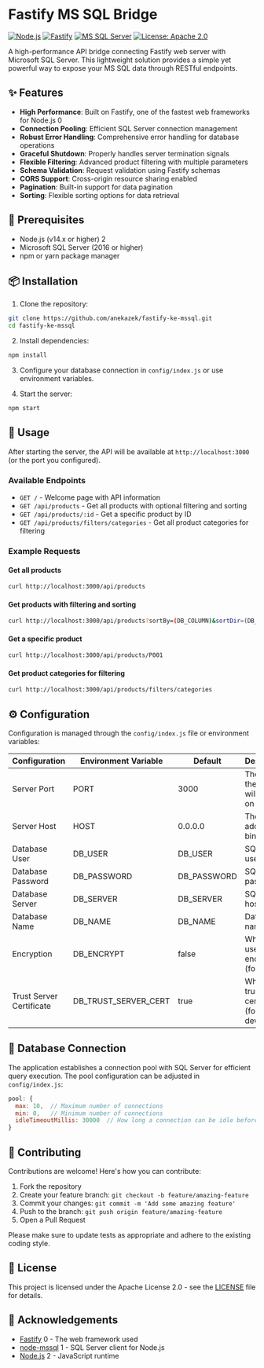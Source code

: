 # Fastify MS SQL Bridge

[![Node.js](https://img.shields.io/badge/Node.js-339933?style=for-the-badge&logo=nodedotjs&logoColor=white)](https://nodejs.org/) <mcreference link="https://nodejs.org/" index="2"></mcreference>
[![Fastify](https://img.shields.io/badge/Fastify-000000?style=for-the-badge&logo=fastify&logoColor=white)](https://www.fastify.io/) <mcreference link="https://www.fastify.io/" index="0"></mcreference>
[![MS SQL Server](https://img.shields.io/badge/Microsoft%20SQL%20Server-CC2927?style=for-the-badge&logo=microsoft%20sql%20server&logoColor=white)](https://www.microsoft.com/en-us/sql-server)
[![License: Apache 2.0](https://img.shields.io/badge/License-Apache_2.0-blue.svg?style=for-the-badge)](https://www.apache.org/licenses/LICENSE-2.0)


A high-performance API bridge connecting Fastify web server with Microsoft SQL Server. This lightweight solution provides a simple yet powerful way to expose your MS SQL data through RESTful endpoints.

## ✨ Features

- **High Performance**: Built on Fastify, one of the fastest web frameworks for Node.js <mcreference link="https://www.fastify.io/" index="0">0</mcreference>
- **Connection Pooling**: Efficient SQL Server connection management
- **Robust Error Handling**: Comprehensive error handling for database operations
- **Graceful Shutdown**: Properly handles server termination signals
- **Flexible Filtering**: Advanced product filtering with multiple parameters
- **Schema Validation**: Request validation using Fastify schemas
- **CORS Support**: Cross-origin resource sharing enabled
- **Pagination**: Built-in support for data pagination
- **Sorting**: Flexible sorting options for data retrieval

## 🔧 Prerequisites

- Node.js (v14.x or higher) <mcreference link="https://nodejs.org/" index="2">2</mcreference>
- Microsoft SQL Server (2016 or higher)
- npm or yarn package manager

## 📦 Installation

1. Clone the repository:

```bash
git clone https://github.com/anekazek/fastify-ke-mssql.git
cd fastify-ke-mssql
```

2. Install dependencies:

```bash
npm install
```

3. Configure your database connection in `config/index.js` or use environment variables.

4. Start the server:

```bash
npm start
```

## 🚀 Usage

After starting the server, the API will be available at `http://localhost:3000` (or the port you configured).

### Available Endpoints

- `GET /` - Welcome page with API information
- `GET /api/products` - Get all products with optional filtering and sorting
- `GET /api/products/:id` - Get a specific product by ID
- `GET /api/products/filters/categories` - Get all product categories for filtering

### Example Requests

#### Get all products

```bash
curl http://localhost:3000/api/products
```

#### Get products with filtering and sorting

```bash
curl http://localhost:3000/api/products?sortBy=(DB_COLUMN)&sortDir=(DB_COLUMN)&(DB_COLUMN)=(VALUE)
```

#### Get a specific product

```bash
curl http://localhost:3000/api/products/P001
```

#### Get product categories for filtering

```bash
curl http://localhost:3000/api/products/filters/categories
```

## ⚙️ Configuration

Configuration is managed through the `config/index.js` file or environment variables:

| Configuration | Environment Variable | Default | Description |
|---------------|---------------------|---------|-------------|
| Server Port | PORT | 3000 | The port the server will listen on |
| Server Host | HOST | 0.0.0.0 | The host address to bind to |
| Database User | DB_USER | DB_USER | SQL Server username |
| Database Password | DB_PASSWORD | DB_PASSWORD | SQL Server password |
| Database Server | DB_SERVER | DB_SERVER | SQL Server hostname |
| Database Name | DB_NAME | DB_NAME | Database name |
| Encryption | DB_ENCRYPT | false | Whether to use encryption (for Azure) |
| Trust Server Certificate | DB_TRUST_SERVER_CERT | true | Whether to trust server certificate (for local dev) |

## 🔄 Database Connection

The application establishes a connection pool with SQL Server for efficient query execution. The pool configuration can be adjusted in `config/index.js`:

```javascript
pool: {
  max: 10,  // Maximum number of connections
  min: 0,   // Minimum number of connections
  idleTimeoutMillis: 30000  // How long a connection can be idle before being removed
}
```

## 🤝 Contributing

Contributions are welcome! Here's how you can contribute:

1. Fork the repository
2. Create your feature branch: `git checkout -b feature/amazing-feature`
3. Commit your changes: `git commit -m 'Add some amazing feature'`
4. Push to the branch: `git push origin feature/amazing-feature`
5. Open a Pull Request

Please make sure to update tests as appropriate and adhere to the existing coding style.

## 📝 License

This project is licensed under the Apache License 2.0 - see the [LICENSE](https://github.com/AneKazek/fastify-ke-mssql/blob/master/LICENSE) file for details.

## 🙏 Acknowledgements

- [Fastify](https://www.fastify.io/) <mcreference link="https://www.fastify.io/" index="0">0</mcreference> - The web framework used
- [node-mssql](https://github.com/tediousjs/node-mssql) <mcreference link="https://github.com/tediousjs/node-mssql" index="1">1</mcreference> - SQL Server client for Node.js
- [Node.js](https://nodejs.org/) <mcreference link="https://nodejs.org/" index="2">2</mcreference> - JavaScript runtime
